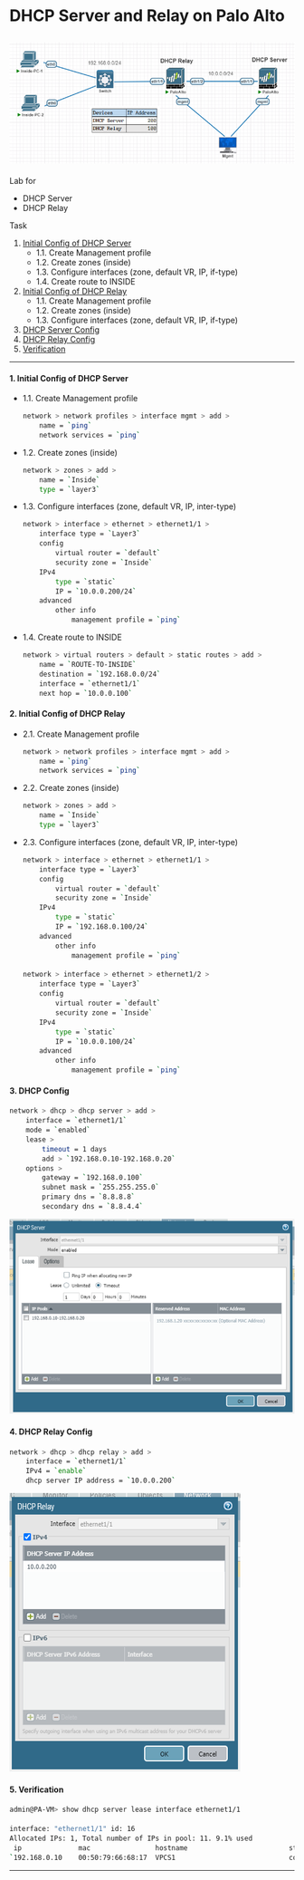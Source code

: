 # DHCP Server and Relay on Palo Alto
![](./images/topology.png)
---
Lab for
- DHCP Server
- DHCP Relay

Task
1. [Initial Config of DHCP Server](#1-initial-config-of-dhcp-server)
    - 1.1. Create Management profile
    - 1.2. Create zones (inside)
    - 1.3. Configure interfaces (zone, default VR, IP, if-type)
    - 1.4. Create route to INSIDE
2. [Initial Config of DHCP Relay](#2-initial-config-of-dhcp-relay)
    - 1.1. Create Management profile
    - 1.2. Create zones (inside)
    - 1.3. Configure interfaces (zone, default VR, IP, if-type)
3. [DHCP Server Config](#3-dhcp-config)
4. [DHCP Relay Config](#4-dhcp-relay-config)
5. [Verification](#5-verification)
---
#### 1. Initial Config of DHCP Server
- 1.1. Create Management profile
	```sh
	network > network profiles > interface mgmt > add >
		name = `ping`
		network services = `ping`
	```
- 1.2. Create zones (inside)
	```sh
	network > zones > add > 
		name = `Inside`
		type = `layer3` 
    ```
- 1.3. Configure interfaces (zone, default VR, IP, inter-type)
	```sh
	network > interface > ethernet > ethernet1/1 >
		interface type = `Layer3`
		config
			virtual router = `default`
			security zone = `Inside`
		IPv4
			type = `static`
			IP = `10.0.0.200/24`
		advanced
			other info
				management profile = `ping`
	```
- 1.4. Create route to INSIDE
    ```sh
    network > virtual routers > default > static routes > add >
        name = `ROUTE-TO-INSIDE`
        destination = `192.168.0.0/24`
        interface = `ethernet1/1`
        next hop = `10.0.0.100`
    ```
#### 2. Initial Config of DHCP Relay
- 2.1. Create Management profile
	```sh
	network > network profiles > interface mgmt > add >
		name = `ping`
		network services = `ping`
	```
- 2.2. Create zones (inside)
	```sh
	network > zones > add > 
		name = `Inside`
		type = `layer3` 
    ```
- 2.3. Configure interfaces (zone, default VR, IP, inter-type)
	```sh
	network > interface > ethernet > ethernet1/1 >
		interface type = `Layer3`
		config
			virtual router = `default`
			security zone = `Inside`
		IPv4
			type = `static`
			IP = `192.168.0.100/24`
		advanced
			other info
				management profile = `ping`

	network > interface > ethernet > ethernet1/2 >
		interface type = `Layer3`
		config
			virtual router = `default`
			security zone = `Inside`
		IPv4
			type = `static`
			IP = `10.0.0.100/24`
		advanced
			other info
				management profile = `ping`
    ```

#### 3. DHCP Config
```sh
network > dhcp > dhcp server > add >
    interface = `ethernet1/1`
    mode = `enabled`
    lease >
        timeout = 1 days
        add > `192.168.0.10-192.168.0.20`
    options >
        gateway = `192.168.0.100`
        subnet mask = `255.255.255.0`
        primary dns = `8.8.8.8`
        secondary dns = `8.8.4.4`
```
![](./images/dhcp-server.png)
#### 4. DHCP Relay Config
```sh
network > dhcp > dhcp relay > add >
    interface = `ethernet1/1`
    IPv4 = `enable`
    dhcp server IP address = `10.0.0.200`
```
![](./images/dhcp-relay.png)
#### 5. Verification
```sh
admin@PA-VM> show dhcp server lease interface ethernet1/1 

interface: "ethernet1/1" id: 16
Allocated IPs: 1, Total number of IPs in pool: 11. 9.1% used
 ip              mac                hostname                         state      duration    lease_time            
`192.168.0.10    00:50:79:66:68:17  VPCS1                            committed  86400       Sun Nov 17 02:06:44 2024`

```

---




